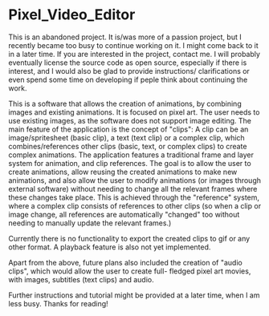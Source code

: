 # Pixel_Video_Editor

This is an abandoned project. It is/was more of a passion project, but I recently became too busy to continue working on it. I might come back to it in a later time. If you are interested in the project, contact me. I will probably eventually license the source code as open source, especially if there is interest, and I would also be glad to provide instructions/ clarifications or even spend some time on developing if peple think about continuing the work.

This is a software that allows the creation of animations, by combining images and existing animations. It is focused on pixel art.
The user needs to use existing images, as the software does not support image editing.
The main feature of the application is the concept of "clips": A clip can be an image/spritesheet (basic clip), a text (text clip) or a complex clip, which combines/references other clips (basic, text, or complex clips) to create complex animations.
The application features a traditional frame and layer system for animation, and clip references.
The goal is to allow the user to create animations, allow reusing the created animations to make new animations, and also allow the user to modify animations (or images through external software) without needing to change all the relevant frames where these changes take place. This is achieved through the "reference" system, where a complex clip consists of references to other clips (so when a clip or image change, all references are automatically "changed" too without needing to manually update the relevant frames.)

Currently there is no functionality to export the created clips to gif or any other format. A playback feature is also not yet implemented.

Apart from the above, future plans also included the creation of "audio clips", which would allow the user to create full- fledged pixel art movies, with images, subtitles (text clips) and audio.

Further instructions and tutorial might be provided at a later time, when I am less busy. Thanks for reading!
